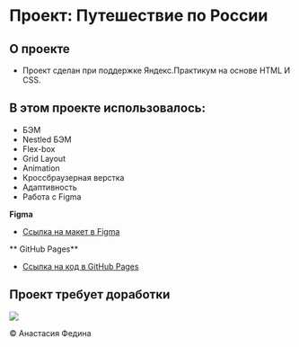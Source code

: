 # Проект: Путешествие по России

## О проекте

+ Проект сделан при поддержке Яндекс.Практикум на основе HTML И CSS.

## В этом проекте использовалось:
* БЭМ
* Nestled БЭМ
* Flex-box
* Grid Layout
* Animation
* Кроссбраузерная верстка
* Адаптивность
* Работа с Figma

**Figma**

* [Ссылка на макет в Figma](https://www.figma.com/file/5S2WSbEFL6awjVWJ0NWL8Q/Sprint-3_-Russia-_-desktop-mobile?node-id=28503%3A0)

** GitHub Pages**

* [Ссылка на код в  GitHub Pages](https://github.com/Anassstay/russian-travel/blob/main/index.html)

## Проект требует доработки

![](https://i.gifer.com/2GU.gif)

© Анастасия Федина
